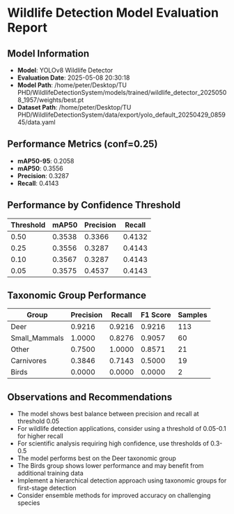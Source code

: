 # Wildlife Detection Model Evaluation Report

## Model Information
- **Model**: YOLOv8 Wildlife Detector
- **Evaluation Date**: 2025-05-08 20:30:18
- **Model Path**: /home/peter/Desktop/TU PHD/WildlifeDetectionSystem/models/trained/wildlife_detector_20250508_1957/weights/best.pt
- **Dataset Path**: /home/peter/Desktop/TU PHD/WildlifeDetectionSystem/data/export/yolo_default_20250429_085945/data.yaml

## Performance Metrics (conf=0.25)
- **mAP50-95**: 0.2058
- **mAP50**: 0.3556
- **Precision**: 0.3287
- **Recall**: 0.4143

## Performance by Confidence Threshold
| Threshold | mAP50 | Precision | Recall |
|-----------|-------|-----------|--------|
| 0.50 | 0.3538 | 0.3366 | 0.4132 |
| 0.25 | 0.3556 | 0.3287 | 0.4143 |
| 0.10 | 0.3567 | 0.3287 | 0.4143 |
| 0.05 | 0.3575 | 0.4537 | 0.4143 |

## Taxonomic Group Performance
| Group | Precision | Recall | F1 Score | Samples |
|-------|-----------|--------|----------|--------|
| Deer | 0.9216 | 0.9216 | 0.9216 | 113 |
| Small_Mammals | 1.0000 | 0.8276 | 0.9057 | 60 |
| Other | 0.7500 | 1.0000 | 0.8571 | 21 |
| Carnivores | 0.3846 | 0.7143 | 0.5000 | 19 |
| Birds | 0.0000 | 0.0000 | 0.0000 | 2 |

## Observations and Recommendations
- The model shows best balance between precision and recall at threshold 0.05
- For wildlife detection applications, consider using a threshold of 0.05-0.1 for higher recall
- For scientific analysis requiring high confidence, use thresholds of 0.3-0.5
- The model performs best on the Deer taxonomic group
- The Birds group shows lower performance and may benefit from additional training data
- Implement a hierarchical detection approach using taxonomic groups for first-stage detection
- Consider ensemble methods for improved accuracy on challenging species
